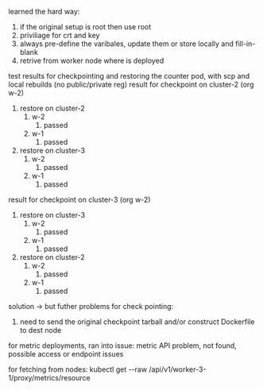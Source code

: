 learned the hard way:

1. if the original setup is root then use root
2. priviliage for crt and key
3. always pre-define the varibales, update them or store locally and fill-in-blank
4. retrive from worker node where is deployed

test results for checkpointing and restoring the counter pod, with scp and local rebuilds (no public/private reg)
result for checkpoint on cluster-2 (org w-2)
1. restore on cluster-2
   1. w-2
      1. passed
   2. w-1
      1. passed
2. restore on cluster-3
   1. w-2
      1. passed
   2. w-1
      1. passed

result for checkpoint on cluster-3 (org w-2)
1. restore on cluster-3
   1. w-2
      1. passed
   2. w-1
      1. passed
2. restore on cluster-2
   1. w-2
      1. passed
   2. w-1
      1. passed

solution -> but futher problems for check pointing: 
1. need to send the original checkpoint tarball and/or construct Dockerfile to dest node

for metric deployments, ran into issue: metric API problem, not found, possible access or endpoint issues

for fetching from nodes: 
   kubectl get --raw /api/v1/worker-3-1/proxy/metrics/resource